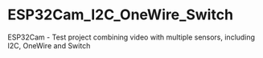 # ESP32Cam_I2C_OneWire_Switch
ESP32Cam - Test project combining video with multiple sensors, including I2C, OneWire and Switch
